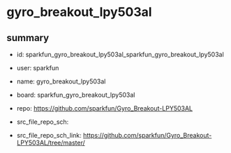 # gyro_breakout_lpy503al
 
## summary 
* id: sparkfun_gyro_breakout_lpy503al_sparkfun_gyro_breakout_lpy503al
* user: sparkfun
* name: gyro_breakout_lpy503al
* board: sparkfun_gyro_breakout_lpy503al
* repo: https://github.com/sparkfun/Gyro_Breakout-LPY503AL



* src_file_repo_sch: 
* src_file_repo_sch_link: https://github.com/sparkfun/Gyro_Breakout-LPY503AL/tree/master/




